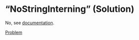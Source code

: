 # “NoStringInterning” (Solution)
No, see [documentation](http://msdn.microsoft.com/en-us/library/system.runtime.compilerservices.compilationrelaxations.aspx).

[Problem](./NoStringInterning-Q.md)
